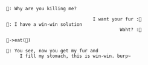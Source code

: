```
🦁: Why are you killing me?

                                I want your fur :🧔
🦁: I have a win-win solution
                                          Waht? :🧔

🦁->eat(🧔)

🦁: You see, now you get my fur and
     I fill my stomach, this is win-win. burp~
```

<!--
**alex-1900/alex-1900** is a ✨ _special_ ✨ repository because its `README.md` (this file) appears on your GitHub profile.

Here are some ideas to get you started:

- 🔭 I’m currently working on ...
- 🌱 I’m currently learning ...
- 👯 I’m looking to collaborate on ...
- 🤔 I’m looking for help with ...
- 💬 Ask me about ...
- 📫 How to reach me: ...
- 😄 Pronouns: ...
- ⚡ Fun fact: ...
-->
